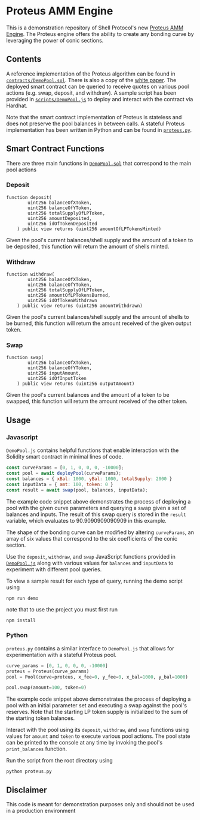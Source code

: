 # Proteus AMM Engine

This is a demonstration repository of Shell Protocol's new [Proteus AMM Engine](./Proteus_AMM_Engine_-_Shell_v2_Part_1.pdf). The Proteus engine offers the ability to create any bonding curve by leveraging the power of conic sections.

## Contents

A reference implementation of the Proteus algorithm can be found in [`contracts/DemoPool.sol`](./contracts/DemoPool.sol). There is also a copy of the [white paper](./Proteus_AMM_Engine_-_Shell_v2_Part_1.pdf). The deployed smart contract can be queried to receive quotes on various pool actions (e.g. swap, deposit, and withdraw). A sample script has been provided in [`scripts/DemoPool.js`](./scripts/DemoPool.js) to deploy and interact with the contract via Hardhat.

Note that the smart contract implementation of Proteus is stateless and does not preserve the pool balances in between calls. A stateful Proteus implementation has been written in Python and can be found in [`proteus.py`](./proteus.py).

## Smart Contract Functions

There are three main functions in [`DemoPool.sol`](./contracts/DemoPool.sol) that correspond to the main pool actions

### Deposit
```solidity
function deposit(
        uint256 balanceOfXToken,
        uint256 balanceOfYToken,
        uint256 totalSupplyOfLPToken,
        uint256 amountDeposited,
        uint256 idOfTokenDeposited
    ) public view returns (uint256 amountOfLPTokensMinted)
```
Given the pool's current balances/shell supply and the amount of a token to be deposited, this function will return the amount of shells minted.

### Withdraw
```solidity
function withdraw(
        uint256 balanceOfXToken,
        uint256 balanceOfYToken,
        uint256 totalSupplyOfLPToken,
        uint256 amountOfLPTokensBurned,
        uint256 idOfTokenWithdrawn
    ) public view returns (uint256 amountWithdrawn)
```
Given the pool's current balances/shell supply and the amount of shells to be burned, this function will return the amount received of the given output token.   

### Swap
```solidity
function swap(
        uint256 balanceOfXToken,
        uint256 balanceOfYToken,
        uint256 inputAmount,
        uint256 idOfInputToken
    ) public view returns (uint256 outputAmount)
```
Given the pool's current balances and the amount of a token to be swapped, this function will return the amount received of the other token.


## Usage

### Javascript

`DemoPool.js` contains helpful functions that enable interaction with the Solidity smart contract in minimal lines of code. 

```javascript
const curveParams = [0, 1, 0, 0, 0, -10000];
const pool = await deployPool(curveParams);
const balances = { xBal: 1000, yBal: 1000, totalSupply: 2000 }
const inputData = { amt: 100, token: 0 }
const result = await swap(pool, balances, inputData);
```

The example code snippet above demonstrates the process of deploying a pool with the given curve parameters and querying a swap given a set of balances and inputs. The result of this swap query is stored in the `result` variable, which evaluates to 90.9090909090909 in this example. 

The shape of the bonding curve can be modified by altering `curveParams`, an array of six values that correspond to the six coefficients of the conic section. 

Use the `deposit`, `withdraw`, and `swap` JavaScript functions provided in [`DemoPool.js`](./scripts/DemoPool.js) along with various values for `balances` and `inputData` to experiment with different pool queries.

To view a sample result for each type of query, running the demo script using 
```shell
npm run demo
```

note that to use the project you must first run
```shell
npm install
```

### Python

`proteus.py` contains a similar interface to `DemoPool.js` that allows for experimentation with a stateful Proteus pool.

```python
curve_params = [0, 1, 0, 0, 0, -10000]
proteus = Proteus(curve_params)
pool = Pool(curve=proteus, x_fee=0, y_fee=0, x_bal=1000, y_bal=1000)

pool.swap(amount=100, token=0)
```

The example code snippet above demonstrates the process of deploying a pool with an initial parameter set and executing a swap against the pool's reserves. Note that the starting LP token supply is initialized to the sum of the starting token balances.

Interact with the pool using its `deposit`, `withdraw`, and `swap` functions using values for `amount` and `token` to execute various pool actions. 
The pool state can be printed to the console at any time by invoking the pool's `print_balances` function.

Run the script from the root directory using
```shell
python proteus.py
```

## Disclaimer
This code is meant for demonstration purposes only and should not be used in a production environment
